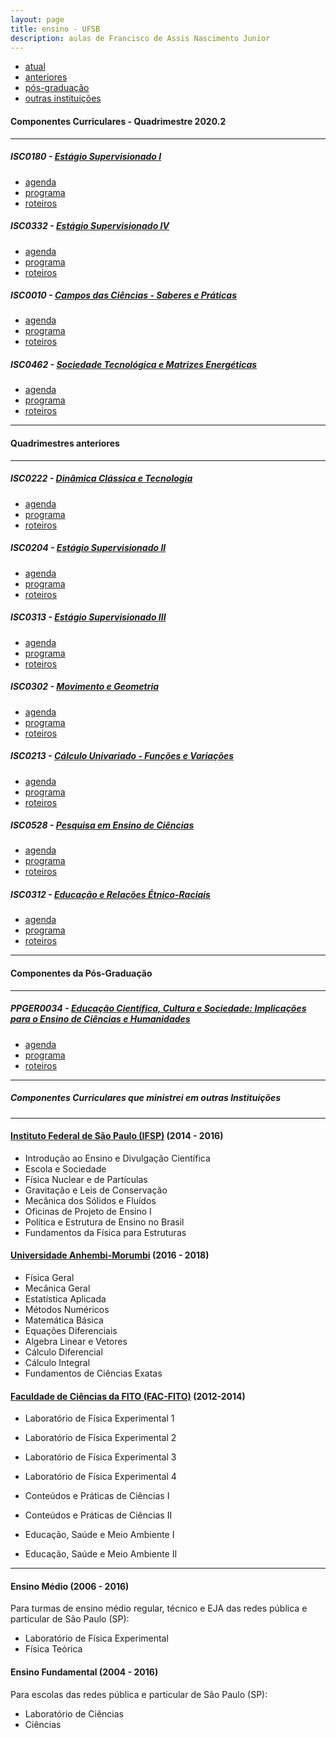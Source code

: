 ```yaml
---
layout: page
title: ensino - UFSB
description: aulas de Francisco de Assis Nascimento Junior
---
```


<div class="navbar">
    <div class="navbar-inner">
        <ul class="nav">
            <li><a href="#current">atual</a></li>
            <li><a href="#old">anteriores</a></li>
            <li><a href="#shortcourses">pós-graduação</a></li>
            <li><a href="#misc">outras instituições</a></li>
        </ul>
    </div>
</div>


#### <a name="current"></a>Componentes Curriculares - Quadrimestre 2020.2

---

##### ISC0180 - [Estágio Supervisionado I](https://itxesco.github.io/aulas/ISC0180/index.html)

- [agenda](https://itxesco.github.io/aulas/ISC0180/agenda.html)
- [programa](https://itxesco.github.io/aulas/ISC0180/programa.html)
- [roteiros](https://itxesco.github.io/aulas/ISC0180/roteiros.html)

##### ISC0332 - [Estágio Supervisionado IV](https://itxesco.github.io/aulas/ISC0332/index.html)

- [agenda](https://itxesco.github.io/aulas/ISC0332/agenda.html)
- [programa](https://itxesco.github.io/aulas/ISC0332/programa.html)
- [roteiros](https://itxesco.github.io/aulas/ISC0332/roteiros.html)

##### ISC0010 - [Campos das Ciências - Saberes e Práticas](https://itxesco.github.io/aulas/ISC0010/index.html)

- [agenda](https://itxesco.github.io/aulas/ISC0010/agenda.html)
- [programa](https://itxesco.github.io/aulas/ISC0010/programa.html)
- [roteiros](https://itxesco.github.io/aulas/ISC0010/roteiros.html)


##### ISC0462 - [Sociedade Tecnológica e Matrizes Energéticas](https://itxesco.github.io/aulas/ISC0462/index.html)

- [agenda](https://itxesco.github.io/aulas/ISC0462/agenda.html)
- [programa](https://itxesco.github.io/aulas/ISC0462/programa.html)
- [roteiros](https://itxesco.github.io/aulas/ISC0462/roteiros.html)

---

#### <a name="old"></a>Quadrimestres anteriores

---

##### ISC0222 - [Dinâmica Clássica e Tecnologia](https://itxesco.github.io/aulas/ISC0222/index.html)

- [agenda](https://itxesco.github.io/aulas/ISC0222/agenda.html)
- [programa](https://itxesco.github.io/aulas/ISC0222/programa.html)
- [roteiros](https://itxesco.github.io/aulas/ISC0222/roteiros.html)


##### ISC0204 - [Estágio Supervisionado II](https://itxesco.github.io/aulas/ISC0204/index.html)

- [agenda](https://itxesco.github.io/aulas/ISC0204/agenda.html)
- [programa](https://itxesco.github.io/aulas/ISC0204/programa.html)
- [roteiros](https://itxesco.github.io/aulas/ISC0204/roteiros.html)


##### ISC0313 - [Estágio Supervisionado III](https://itxesco.github.io/aulas/ISC0313/index.html)

- [agenda](https://itxesco.github.io/aulas/ISC0313/agenda.html)
- [programa](https://itxesco.github.io/aulas/ISC0313/programa.html)
- [roteiros](https://itxesco.github.io/aulas/ISC0313/roteiros.html)


##### ISC0302 - [Movimento e Geometria](https://itxesco.github.io/aulas/ISC0302/index.html)

- [agenda](https://itxesco.github.io/aulas/ISC0302/agenda.html)
- [programa](https://itxesco.github.io/aulas/ISC0302/programa.html)
- [roteiros](https://itxesco.github.io/aulas/ISC0302/roteiros.html)


##### ISC0213 - [Cálculo Univariado - Funções e Variações](https://itxesco.github.io/aulas/ISC0213/index.html)

- [agenda](https://itxesco.github.io/aulas/ISC0213/agenda.html)
- [programa](https://itxesco.github.io/aulas/ISC0213/programa.html)
- [roteiros](https://itxesco.github.io/aulas/ISC0213/roteiros.html)


##### ISC0528 - [Pesquisa em Ensino de Ciências](https://itxesco.github.io/aulas/ISC0528/index.html)

- [agenda](https://itxesco.github.io/aulas/ISC0528/agenda.html)
- [programa](https://itxesco.github.io/aulas/ISC0528/programa.html)
- [roteiros](https://itxesco.github.io/aulas/ISC0528/roteiros.html)


##### ISC0312 - [Educação e Relações Étnico-Raciais](https://itxesco.github.io/aulas/ISC0312/index.html)

- [agenda](https://itxesco.github.io/aulas/ISC0312/agenda.html)
- [programa](https://itxesco.github.io/aulas/ISC0312/programa.html)
- [roteiros](https://itxesco.github.io/aulas/ISC0312/roteiros.html)

---

#### <a name="misc"></a>Componentes da Pós-Graduação

---

##### PPGER0034 - [Educação Científica, Cultura e Sociedade: Implicações para o Ensino de Ciências e Humanidades](https://itxesco.github.io/aulas/PPGER0034/index.html)

- [agenda](https://itxesco.github.io/aulas/PPGER0034/agenda.html)
- [programa](https://itxesco.github.io/aulas/PPGER0034/programa.html)
- [roteiros](https://itxesco.github.io/aulas/PPGER0034/roteiros.html)

---
##### <a name="shortcourses"></a> Componentes Curriculares que ministrei em outras Instituições

---

#### [Instituto Federal de São Paulo (IFSP)](https://spo.ifsp.edu.br) (2014 - 2016)

- Introdução ao Ensino e Divulgação Científica
- Escola e Sociedade
- Física Nuclear e de Partículas
- Gravitação e Leis de Conservação
- Mecânica dos Sólidos e Fluídos
- Oficinas de Projeto de Ensino I
- Política e Estrutura de Ensino no Brasil
- Fundamentos da Física para Estruturas

#### [Universidade Anhembi-Morumbi](https://portal.anhembi.br/escolas/engenharia-e-tecnologia/) (2016 - 2018)

- Física Geral
- Mecânica Geral
- Estatística Aplicada
-  Métodos Numéricos
- Matemática Básica
- Equações Diferenciais
- Algebra Linear e Vetores
-  Cálculo Diferencial
- Cálculo Integral
- Fundamentos de Ciências Exatas

#### [Faculdade de Ciências da FITO (FAC-FITO)](http://fito.edu.br) (2012-2014)

- Laboratório de Física Experimental 1
- Laboratório de Física Experimental 2
- Laboratório de Física Experimental 3
- Laboratório de Física Experimental 4

- Conteúdos e Práticas de Ciências I
- Conteúdos e Práticas de Ciências II  
- Educação, Saúde e Meio Ambiente I
- Educação, Saúde e Meio Ambiente II

---  
#### Ensino Médio (2006 - 2016)

Para turmas de ensino médio regular, técnico e EJA das redes pública e particular de São Paulo (SP):

- Laboratório de Física Experimental
- Física Teórica


#### Ensino Fundamental (2004 - 2016)

Para escolas das redes pública e particular de São Paulo (SP):

- Laboratório de Ciências
- Ciências  
